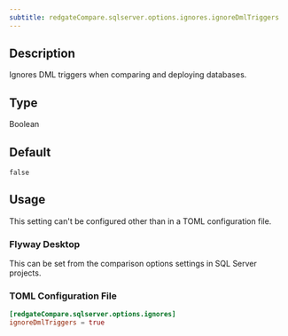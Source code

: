 ```yaml
---
subtitle: redgateCompare.sqlserver.options.ignores.ignoreDmlTriggers
---
```


## Description

Ignores DML triggers when comparing and deploying databases.

## Type

Boolean

## Default

`false`

## Usage

This setting can't be configured other than in a TOML configuration file.

### Flyway Desktop

This can be set from the comparison options settings in SQL Server projects.

### TOML Configuration File

```toml
[redgateCompare.sqlserver.options.ignores]
ignoreDmlTriggers = true
```
